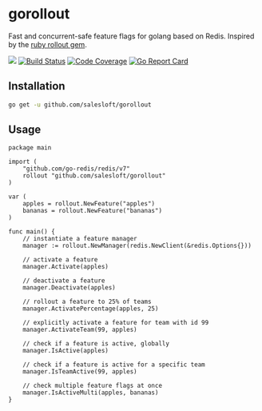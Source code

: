 # gorollout
Fast and concurrent-safe feature flags for golang based on Redis. Inspired by the [ruby rollout gem](https://github.com/fetlife/rollout).

[![](https://godoc.org/github.com/salesloft/gorollout?status.svg)](http://godoc.org/github.com/salesloft/gorollout)
[![Build Status](https://travis-ci.org/salesloft/gorollout.svg?branch=master)](https://travis-ci.org/salesloft/gorollout)
[![Code Coverage](https://codecov.io/gh/salesloft/gorollout/branch/master/graph/badge.svg)](https://codecov.io/gh/salesloft/gorollout)
[![Go Report Card](https://goreportcard.com/badge/github.com/salesloft/gorollout)](https://goreportcard.com/report/github.com/salesloft/gorollout)

## Installation

```bash
go get -u github.com/salesloft/gorollout
```

## Usage

```golang
package main

import (
    "github.com/go-redis/redis/v7"
    rollout "github.com/salesloft/gorollout"
)

var (
    apples = rollout.NewFeature("apples")
    bananas = rollout.NewFeature("bananas")
)

func main() {
    // instantiate a feature manager
    manager := rollout.NewManager(redis.NewClient(&redis.Options{}))

    // activate a feature
    manager.Activate(apples)

    // deactivate a feature
    manager.Deactivate(apples)

    // rollout a feature to 25% of teams
    manager.ActivatePercentage(apples, 25)

    // explicitly activate a feature for team with id 99
    manager.ActivateTeam(99, apples)

    // check if a feature is active, globally
    manager.IsActive(apples)

    // check if a feature is active for a specific team
    manager.IsTeamActive(99, apples)

    // check multiple feature flags at once
    manager.IsActiveMulti(apples, bananas)
}
```
